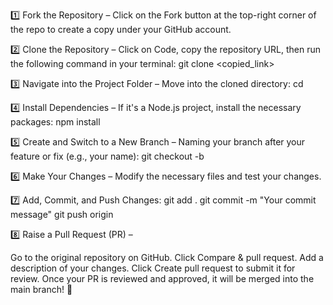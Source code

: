 1️⃣ Fork the Repository – Click on the Fork button at the top-right corner of the repo to create a copy under your GitHub account.

2️⃣ Clone the Repository – Click on Code, copy the repository URL, then run the following command in your terminal:
git clone <copied_link>


3️⃣ Navigate into the Project Folder – Move into the cloned directory:
cd <project-folder-name>

4️⃣ Install Dependencies – If it's a Node.js project, install the necessary packages:
npm install


5️⃣ Create and Switch to a New Branch – Naming your branch after your feature or fix (e.g., your name):
git checkout -b <your-name-or-feature-name>


6️⃣ Make Your Changes – Modify the necessary files and test your changes.

7️⃣ Add, Commit, and Push Changes:
git add .
git commit -m "Your commit message"
git push origin <your-branch-name>


8️⃣ Raise a Pull Request (PR) –

Go to the original repository on GitHub.
Click Compare & pull request.
Add a description of your changes.
Click Create pull request to submit it for review.
Once your PR is reviewed and approved, it will be merged into the main branch! 🚀